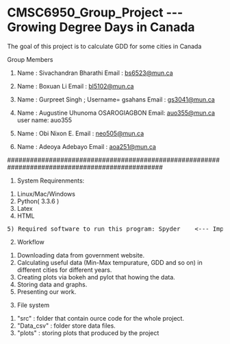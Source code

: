 # CMSC6950_Group_Project --- Growing Degree Days in Canada

The goal of this project is to calculate GDD for some cities in Canada 

Group Members
1. Name : Sivachandran Bharathi
   Email : bs6523@mun.ca

2. Name : Boxuan Li
   Email : bl5102@mun.ca

3. Name : Gurpreet Singh ;  Username= gsahans
   Email : gs3041@mun.ca 

4. Name : Augustine Uhunoma OSAROGIAGBON
   Email: auo355@mun.ca
   user name: auo355

5. Name : Obi Nixon E.
   Email : neo505@mun.ca

6. Name : Adeoya Adebayo
   Email : aoa251@mun.ca
   

################################################################################################# 


1. System Requirenments:
   
1) Linux/Mac/Windows
2) Python( 3.3.6 )
3) Latex
4) HTML
<pre>
5) Required software to run this program: Spyder    <--- Important notice!!!!
</pre>


2. Workflow
1) Downloading data from government website.
2) Calculating useful data (Min-Max tempurature, GDD and so on) in different cities for different years.
3) Creating plots via bokeh and pylot that howing the data.
4) Storing data and graphs.
5) Presenting our work.

3. File system
1) "src" : folder that contain ource code for the whole project.
2) "Data_csv" : folder store data files.
3) "plots" : storing plots that produced by the project


